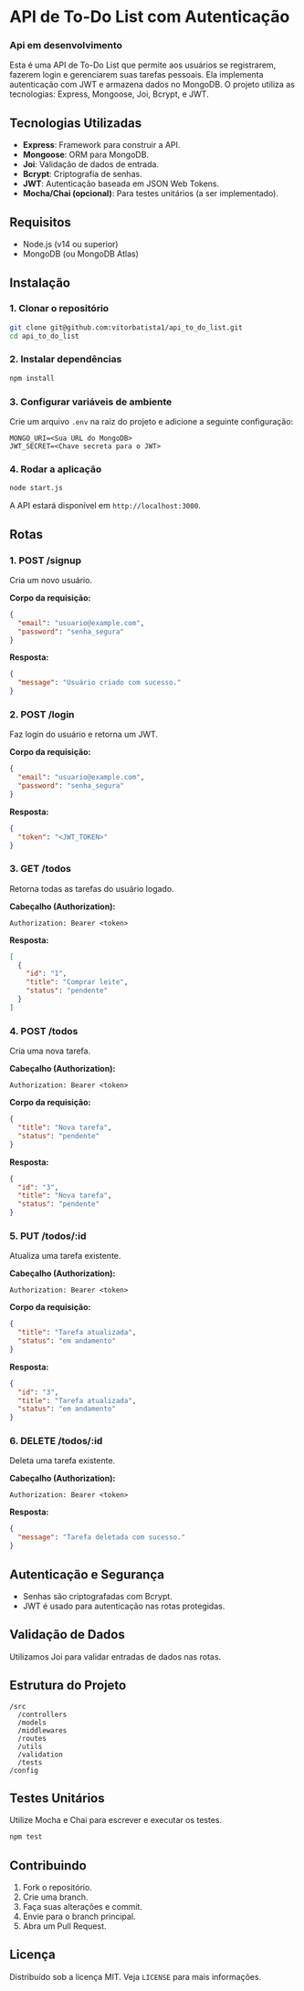 
# API de To-Do List com Autenticação
### Api em desenvolvimento

Esta é uma API de To-Do List que permite aos usuários se registrarem, fazerem login e gerenciarem suas tarefas pessoais. Ela implementa autenticação com JWT e armazena dados no MongoDB. O projeto utiliza as tecnologias: Express, Mongoose, Joi, Bcrypt, e JWT.

## Tecnologias Utilizadas

- **Express**: Framework para construir a API.
- **Mongoose**: ORM para MongoDB.
- **Joi**: Validação de dados de entrada.
- **Bcrypt**: Criptografia de senhas.
- **JWT**: Autenticação baseada em JSON Web Tokens.
- **Mocha/Chai (opcional)**: Para testes unitários (a ser implementado).

## Requisitos

- Node.js (v14 ou superior)
- MongoDB (ou MongoDB Atlas)

## Instalação

### 1. Clonar o repositório
```bash
git clone git@github.com:vitorbatista1/api_to_do_list.git
cd api_to_do_list
```

### 2. Instalar dependências
```bash
npm install
```

### 3. Configurar variáveis de ambiente
Crie um arquivo `.env` na raiz do projeto e adicione a seguinte configuração:

```env
MONGO_URI=<Sua URL do MongoDB>
JWT_SECRET=<Chave secreta para o JWT>
```

### 4. Rodar a aplicação
```bash
node start.js
```

A API estará disponível em `http://localhost:3000`.

## Rotas

### 1. POST /signup
Cria um novo usuário.

**Corpo da requisição:**
```json
{
  "email": "usuario@example.com",
  "password": "senha_segura"
}
```

**Resposta:**
```json
{
  "message": "Usuário criado com sucesso."
}
```

### 2. POST /login
Faz login do usuário e retorna um JWT.

**Corpo da requisição:**
```json
{
  "email": "usuario@example.com",
  "password": "senha_segura"
}
```

**Resposta:**
```json
{
  "token": "<JWT_TOKEN>"
}
```

### 3. GET /todos
Retorna todas as tarefas do usuário logado.

**Cabeçalho (Authorization):**
```
Authorization: Bearer <token>
```

**Resposta:**
```json
[
  {
    "id": "1",
    "title": "Comprar leite",
    "status": "pendente"
  }
]
```

### 4. POST /todos
Cria uma nova tarefa.

**Cabeçalho (Authorization):**
```
Authorization: Bearer <token>
```

**Corpo da requisição:**
```json
{
  "title": "Nova tarefa",
  "status": "pendente"
}
```

**Resposta:**
```json
{
  "id": "3",
  "title": "Nova tarefa",
  "status": "pendente"
}
```

### 5. PUT /todos/:id
Atualiza uma tarefa existente.

**Cabeçalho (Authorization):**
```
Authorization: Bearer <token>
```

**Corpo da requisição:**
```json
{
  "title": "Tarefa atualizada",
  "status": "em andamento"
}
```

**Resposta:**
```json
{
  "id": "3",
  "title": "Tarefa atualizada",
  "status": "em andamento"
}
```

### 6. DELETE /todos/:id
Deleta uma tarefa existente.

**Cabeçalho (Authorization):**
```
Authorization: Bearer <token>
```

**Resposta:**
```json
{
  "message": "Tarefa deletada com sucesso."
}
```

## Autenticação e Segurança

- Senhas são criptografadas com Bcrypt.
- JWT é usado para autenticação nas rotas protegidas.

## Validação de Dados

Utilizamos Joi para validar entradas de dados nas rotas.

## Estrutura do Projeto

```
/src
  /controllers
  /models
  /middlewares
  /routes
  /utils
  /validation
  /tests
/config
```

## Testes Unitários

Utilize Mocha e Chai para escrever e executar os testes.

```bash
npm test
```

## Contribuindo

1. Fork o repositório.
2. Crie uma branch.
3. Faça suas alterações e commit.
4. Envie para o branch principal.
5. Abra um Pull Request.

## Licença

Distribuído sob a licença MIT. Veja `LICENSE` para mais informações.
